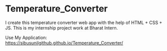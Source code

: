 # Temperature_Converter
I create this temperature converter web app with the help of HTML + CSS + JS. This is my internship project work at Bharat Intern.

Use My Application:
https://sibusunilgithub.github.io/Temperature_Converter/
